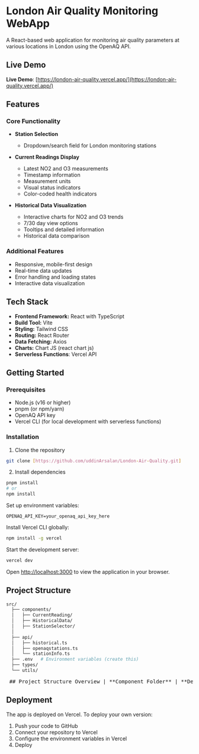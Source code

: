 # London Air Quality Monitoring WebApp

A React-based web application for monitoring air quality parameters at various locations in London using the OpenAQ API.

## Live Demo
**Live Demo**: [https://london-air-quality.vercel.app/](https://london-air-quality.vercel.app/)

## Features

### Core Functionality
- **Station Selection**
  - Dropdown/search field for London monitoring stations

- **Current Readings Display**
  - Latest NO2 and O3 measurements
  - Timestamp information
  - Measurement units
  - Visual status indicators
  - Color-coded health indicators

- **Historical Data Visualization**
  - Interactive charts for NO2 and O3 trends
  - 7/30 day view options
  - Tooltips and detailed information
  - Historical data comparison

### Additional Features
- Responsive, mobile-first design
- Real-time data updates
- Error handling and loading states
- Interactive data visualization

## Tech Stack

- **Frontend Framework:** React with TypeScript
- **Build Tool:** Vite
- **Styling:** Tailwind CSS
- **Routing:** React Router
- **Data Fetching:** Axios
- **Charts:** Chart JS (react chart js)
- **Serverless Functions**: Vercel API

## Getting Started

### Prerequisites
- Node.js (v16 or higher)
- pnpm (or npm/yarn)
- OpenAQ API key
- Vercel CLI (for local development with serverless functions)

### Installation

1. Clone the repository
```bash
git clone [https://github.com/uddinArsalan/London-Air-Quality.git]
```

2. Install dependencies
```bash
pnpm install
# or
npm install
```

Set up environment variables:

```env
OPENAQ_API_KEY=your_openaq_api_key_here
```

Install Vercel CLI globally:

```bash
npm install -g vercel
```

Start the development server:

```bash
vercel dev
```

Open [http://localhost:3000](http://localhost:3000) to view the application in your browser.

## Project Structure

```bash
src/
  ├── components/
  │   ├── CurrentReading/
  │   ├── HistoricalData/
  │   ├── StationSelector/
  │   
  ├── api/
  │   ├── historical.ts
  │   ├── openaqstations.ts
  │   └── stationInfo.ts
  ├── .env   # Environment variables (create this)
  ├── types/
  └── utils/
```

<pre> ## Project Structure Overview | **Component Folder** | **Description** | |-----------------------------|-----------------------------------------------------------------------------------------------| | `components/StationSelector`| UI for selecting air quality stations in London (NO₂ & O₃ supported only). | | `components/CurrentReading` | Displays latest NO₂ and O₃ measurements with timestamps, units, and visual indicators. | | `components/HistoricalData` | Renders interactive charts (7/30 days) showing historical trends for NO₂ and O₃. | | `api/` | Contains API utility functions to fetch station list, current readings, and historical data. | | `types/` | TypeScript types used throughout the app for consistency and type safety. | | `utils/` | Utility functions for formatting data, timestamps, and visual indicator logic. | </pre>

## Deployment

The app is deployed on Vercel. To deploy your own version:

1. Push your code to GitHub
2. Connect your repository to Vercel
3. Configure the environment variables in Vercel
4. Deploy